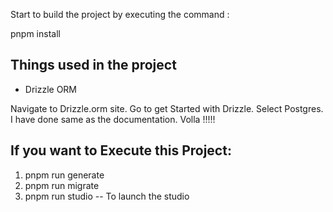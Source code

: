Start to build the project by executing the command : 

pnpm install 

## Things used in the project 

- Drizzle ORM 


Navigate to Drizzle.orm site. 
Go to get Started with Drizzle. 
Select Postgres. 
I have done same as the documentation. Volla !!!!!


## If you want to Execute this Project: 
1. pnpm run generate
2. pnpm run migrate
3. pnpm run studio -- To launch the studio